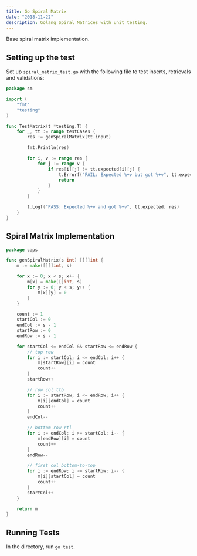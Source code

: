```yaml
---
title: Go Spiral Matrix
date: "2018-11-22"
description: Golang Spiral Matrices with unit testing.
---
```


Base spiral matrix implementation.

<Ad />

## Setting up the test

Set up `spiral_matrix_test.go` with the following file to test inserts, retrievals and validations:

```go
package sm

import (
	"fmt"
	"testing"
)

func TestMatrix(t *testing.T) {
	for _, tt := range testCases {
		res := genSpiralMatrix(tt.input)

		fmt.Println(res)

		for i, v := range res {
			for j := range v {
				if res[i][j] != tt.expected[i][j] {
					t.Errorf("FAIL: Expected %+v but got %+v", tt.expected, res)
					return
				}
			}
		}

		t.Logf("PASS: Expected %+v and got %+v", tt.expected, res)
	}
}

```

<Ad />

## Spiral Matrix Implementation

```go
package caps

func genSpiralMatrix(s int) [][]int {
	m := make([][]int, s)

	for x := 0; x < s; x++ {
		m[x] = make([]int, s)
		for y := 0; y < s; y++ {
			m[x][y] = 0
		}
	}

	count := 1
	startCol := 0
	endCol := s - 1
	startRow := 0
	endRow := s - 1

	for startCol <= endCol && startRow <= endRow {
		// top row
		for i := startCol; i <= endCol; i++ {
			m[startRow][i] = count
			count++
		}
		startRow++

		// row col ttb
		for i := startRow; i <= endRow; i++ {
			m[i][endCol] = count
			count++
		}
		endCol--

		// bottom row rtl
		for i := endCol; i >= startCol; i-- {
			m[endRow][i] = count
			count++
		}
		endRow--

		// first col bottom-to-top
		for i := endRow; i >= startRow; i-- {
			m[i][startCol] = count
			count++
		}
		startCol++
	}

	return m
}
```

<Ad />

## Running Tests

In the directory, run `go test`.
